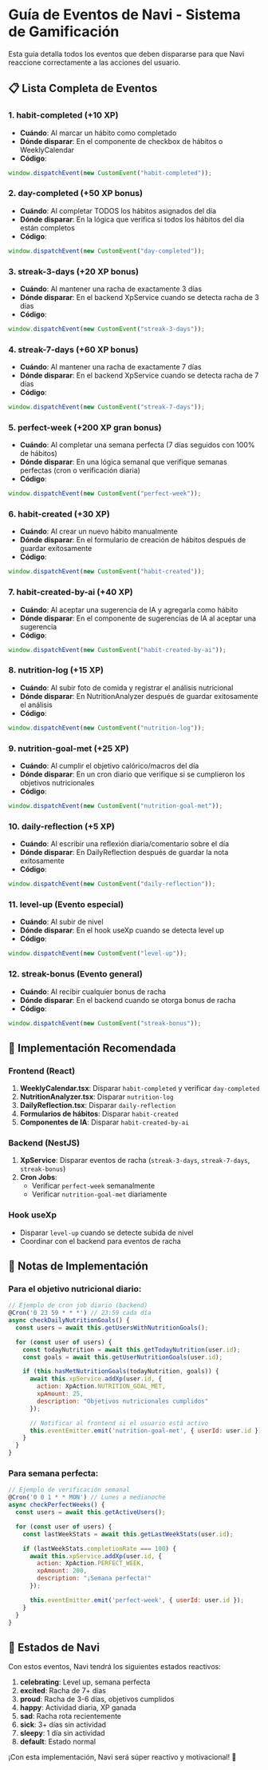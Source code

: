 # Guía de Eventos de Navi - Sistema de Gamificación

Esta guía detalla todos los eventos que deben dispararse para que Navi reaccione correctamente a las acciones del usuario.

## 📋 Lista Completa de Eventos

### 1. **habit-completed** (+10 XP)

- **Cuándo**: Al marcar un hábito como completado
- **Dónde disparar**: En el componente de checkbox de hábitos o WeeklyCalendar
- **Código**:

```javascript
window.dispatchEvent(new CustomEvent("habit-completed"));
```

### 2. **day-completed** (+50 XP bonus)

- **Cuándo**: Al completar TODOS los hábitos asignados del día
- **Dónde disparar**: En la lógica que verifica si todos los hábitos del día están completos
- **Código**:

```javascript
window.dispatchEvent(new CustomEvent("day-completed"));
```

### 3. **streak-3-days** (+20 XP bonus)

- **Cuándo**: Al mantener una racha de exactamente 3 días
- **Dónde disparar**: En el backend XpService cuando se detecta racha de 3 días
- **Código**:

```javascript
window.dispatchEvent(new CustomEvent("streak-3-days"));
```

### 4. **streak-7-days** (+60 XP bonus)

- **Cuándo**: Al mantener una racha de exactamente 7 días
- **Dónde disparar**: En el backend XpService cuando se detecta racha de 7 días
- **Código**:

```javascript
window.dispatchEvent(new CustomEvent("streak-7-days"));
```

### 5. **perfect-week** (+200 XP gran bonus)

- **Cuándo**: Al completar una semana perfecta (7 días seguidos con 100% de hábitos)
- **Dónde disparar**: En una lógica semanal que verifique semanas perfectas (cron o verificación diaria)
- **Código**:

```javascript
window.dispatchEvent(new CustomEvent("perfect-week"));
```

### 6. **habit-created** (+30 XP)

- **Cuándo**: Al crear un nuevo hábito manualmente
- **Dónde disparar**: En el formulario de creación de hábitos después de guardar exitosamente
- **Código**:

```javascript
window.dispatchEvent(new CustomEvent("habit-created"));
```

### 7. **habit-created-by-ai** (+40 XP)

- **Cuándo**: Al aceptar una sugerencia de IA y agregarla como hábito
- **Dónde disparar**: En el componente de sugerencias de IA al aceptar una sugerencia
- **Código**:

```javascript
window.dispatchEvent(new CustomEvent("habit-created-by-ai"));
```

### 8. **nutrition-log** (+15 XP)

- **Cuándo**: Al subir foto de comida y registrar el análisis nutricional
- **Dónde disparar**: En NutritionAnalyzer después de guardar exitosamente el análisis
- **Código**:

```javascript
window.dispatchEvent(new CustomEvent("nutrition-log"));
```

### 9. **nutrition-goal-met** (+25 XP)

- **Cuándo**: Al cumplir el objetivo calórico/macros del día
- **Dónde disparar**: En un cron diario que verifique si se cumplieron los objetivos nutricionales
- **Código**:

```javascript
window.dispatchEvent(new CustomEvent("nutrition-goal-met"));
```

### 10. **daily-reflection** (+5 XP)

- **Cuándo**: Al escribir una reflexión diaria/comentario sobre el día
- **Dónde disparar**: En DailyReflection después de guardar la nota exitosamente
- **Código**:

```javascript
window.dispatchEvent(new CustomEvent("daily-reflection"));
```

### 11. **level-up** (Evento especial)

- **Cuándo**: Al subir de nivel
- **Dónde disparar**: En el hook useXp cuando se detecta level up
- **Código**:

```javascript
window.dispatchEvent(new CustomEvent("level-up"));
```

### 12. **streak-bonus** (Evento general)

- **Cuándo**: Al recibir cualquier bonus de racha
- **Dónde disparar**: En el backend cuando se otorga bonus de racha
- **Código**:

```javascript
window.dispatchEvent(new CustomEvent("streak-bonus"));
```

## 🚀 Implementación Recomendada

### Frontend (React)

1. **WeeklyCalendar.tsx**: Disparar `habit-completed` y verificar `day-completed`
2. **NutritionAnalyzer.tsx**: Disparar `nutrition-log`
3. **DailyReflection.tsx**: Disparar `daily-reflection`
4. **Formularios de hábitos**: Disparar `habit-created`
5. **Componentes de IA**: Disparar `habit-created-by-ai`

### Backend (NestJS)

1. **XpService**: Disparar eventos de racha (`streak-3-days`, `streak-7-days`, `streak-bonus`)
2. **Cron Jobs**:
   - Verificar `perfect-week` semanalmente
   - Verificar `nutrition-goal-met` diariamente

### Hook useXp

- Disparar `level-up` cuando se detecte subida de nivel
- Coordinar con el backend para eventos de racha

## 📝 Notas de Implementación

### Para el objetivo nutricional diario:

```javascript
// Ejemplo de cron job diario (backend)
@Cron('0 23 59 * * *') // 23:59 cada día
async checkDailyNutritionGoals() {
  const users = await this.getUsersWithNutritionGoals();

  for (const user of users) {
    const todayNutrition = await this.getTodayNutrition(user.id);
    const goals = await this.getUserNutritionGoals(user.id);

    if (this.hasMetNutritionGoals(todayNutrition, goals)) {
      await this.xpService.addXp(user.id, {
        action: XpAction.NUTRITION_GOAL_MET,
        xpAmount: 25,
        description: "Objetivos nutricionales cumplidos"
      });

      // Notificar al frontend si el usuario está activo
      this.eventEmitter.emit('nutrition-goal-met', { userId: user.id });
    }
  }
}
```

### Para semana perfecta:

```javascript
// Ejemplo de verificación semanal
@Cron('0 0 1 * * MON') // Lunes a medianoche
async checkPerfectWeeks() {
  const users = await this.getActiveUsers();

  for (const user of users) {
    const lastWeekStats = await this.getLastWeekStats(user.id);

    if (lastWeekStats.completionRate === 100) {
      await this.xpService.addXp(user.id, {
        action: XpAction.PERFECT_WEEK,
        xpAmount: 200,
        description: "¡Semana perfecta!"
      });

      this.eventEmitter.emit('perfect-week', { userId: user.id });
    }
  }
}
```

## 🎯 Estados de Navi

Con estos eventos, Navi tendrá los siguientes estados reactivos:

1. **celebrating**: Level up, semana perfecta
2. **excited**: Racha de 7+ días
3. **proud**: Racha de 3-6 días, objetivos cumplidos
4. **happy**: Actividad diaria, XP ganada
5. **sad**: Racha rota recientemente
6. **sick**: 3+ días sin actividad
7. **sleepy**: 1 día sin actividad
8. **default**: Estado normal

¡Con esta implementación, Navi será súper reactivo y motivacional! 🎉
